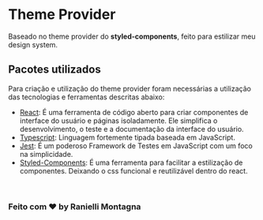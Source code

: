 # Theme Provider

Baseado no theme provider do **styled-components**, feito para estilizar meu design system.

## Pacotes utilizados

Para criação e utilização do theme provider foram necessárias a utilização das tecnologias e ferramentas descritas abaixo:

- [React](https://pt-br.reactjs.org/): É uma ferramenta de código aberto para criar componentes de interface do usuário e páginas isoladamente. Ele simplifica o desenvolvimento, o teste e a documentação da interface do usuário.
- [Typescript](https://www.typescriptlang.org/): Linguagem fortemente tipada baseada em JavaScript.
- [Jest](https://jestjs.io/pt-BR/): É um poderoso Framework de Testes em JavaScript com um foco na simplicidade.
- [Styled-Components](https://styled-components.com/): É uma ferramenta para facilitar a estilização de componentes. Deixando o css funcional e reutilizável dentro do react.

<br />

### Feito com ❤ by Ranielli Montagna
